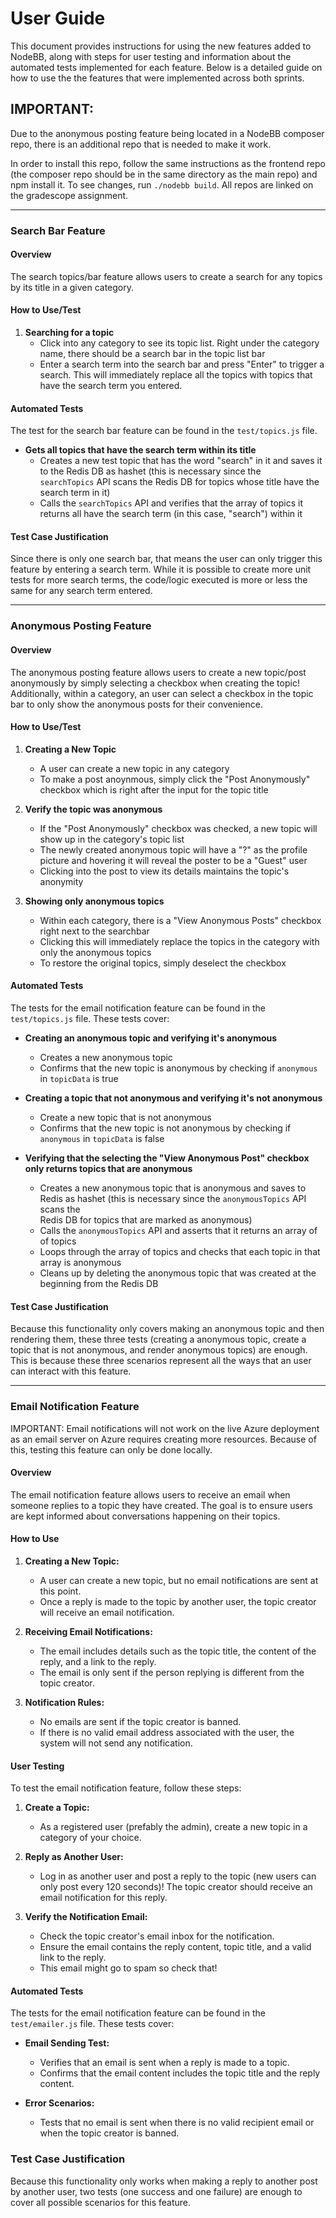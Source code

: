 # User Guide

This document provides instructions for using the new features added to NodeBB, along with steps for user testing and information about the automated tests implemented for each feature. Below is a detailed guide on how to use the the features that were implemented across both sprints.

## IMPORTANT: 
Due to the anonymous posting feature being located in a NodeBB composer repo, there is an additional repo that is needed to make it work.

In order to install this repo, follow the same instructions as the frontend repo (the composer repo should be in the same directory as the main repo) and npm install it. To see changes, run `./nodebb build`. All repos are linked on the gradescope assignment.

---

### Search Bar Feature

#### Overview
The search topics/bar feature allows users to create a search for any topics by its title in a given category.

#### How to Use/Test

1. **Searching for a topic**
   - Click into any category to see its topic list. Right under the category name, there should be a search bar in the topic list bar
   - Enter a search term into the search bar and press "Enter" to trigger a search. This will immediately replace all the topics with topics that      have the search term you entered.
  
#### Automated Tests

The test for the search bar feature can be found in the `test/topics.js` file.

- **Gets all topics that have the search term within its title**
   - Creates a new test topic that has the word "search" in it and saves it to the Redis DB as hashet (this is necessary since the    
     `searchTopics` API scans the  Redis DB for topics whose title have the search term in it)
   - Calls the `searchTopics` API and verifies that the array of topics it returns all have the search term (in this case, "search") within it

#### Test Case Justification

Since there is only one search bar, that means the user can only trigger this feature by entering a search term. While it is possible to create more unit tests for more search terms, the code/logic executed is more or less the same for any search term entered.

---

### Anonymous Posting Feature

#### Overview
The anonymous posting feature allows users to create a new topic/post anonymously by simply selecting a checkbox when creating the topic! Additionally, within a category, an user can select a checkbox in the topic bar to only show the anonymous posts for their convenience.

#### How to Use/Test

1. **Creating a New Topic**
   - A user can create a new topic in any category
   - To make a post anoynmous, simply click the "Post Anonymously" checkbox which is right after the input for the topic title

2. **Verify the topic was anonymous**
   - If the "Post Anonymously" checkbox was checked, a new topic will show up in the category's topic list
   - The newly created anonymous topic will have a "?" as the profile picture and hovering it will reveal the poster to be a "Guest" user
   - Clicking into the post to view its details maintains the topic's anonymity
     
3. **Showing only anonymous topics**
   - Within each category, there is a "View Anonymous Posts" checkbox right next to the searchbar
   - Clicking this will immediately replace the topics in the category with only the anonymous topics
   - To restore the original topics, simply deselect the checkbox
  
#### Automated Tests

The tests for the email notification feature can be found in the `test/topics.js` file. These tests cover:

- **Creating an anonymous topic and verifying it's anonymous**
   - Creates a new anonymous topic 
   - Confirms that the new topic is anonymous by checking if `anonymous` in `topicData` is true

- **Creating a topic that not anonymous and verifying it's not anonymous**
   - Create a new topic that is not anonymous
   - Confirms that the new topic is not anonymous by checking if `anonymous` in `topicData` is false

- **Verifying that the selecting the "View Anonymous Post" checkbox only returns topics that are anonymous**
   - Creates a new anonymous topic that is anonymous and saves to Redis as hashet (this is necessary since the `anonymousTopics` API scans the    
     Redis DB for topics that are marked as anonymous)
   - Calls the `anonymousTopics` API and asserts that it returns an array of of topics
   - Loops through the array of topics and checks that each topic in that array is anonymous
   - Cleans up by deleting the anonymous topic that was created at the beginning from the Redis DB

#### Test Case Justification

Because this functionality only covers making an anonymous topic and then rendering them, these three tests (creating a anonymous topic, create a topic that is not anonymous, and render anonymous topics) are enough. This is because these three scenarios represent all the ways that an user can interact with this feature.

---

### Email Notification Feature

IMPORTANT: Email notifications will not work on the live Azure deployment as an email server on Azure requires creating more resources. Because of this, testing this feature can only be done locally.

#### Overview
The email notification feature allows users to receive an email when someone replies to a topic they have created. The goal is to ensure users are kept informed about conversations happening on their topics.

#### How to Use

1. **Creating a New Topic:**
   - A user can create a new topic, but no email notifications are sent at this point.
   - Once a reply is made to the topic by another user, the topic creator will receive an email notification.

2. **Receiving Email Notifications:**
   - The email includes details such as the topic title, the content of the reply, and a link to the reply.
   - The email is only sent if the person replying is different from the topic creator.

3. **Notification Rules:**
   - No emails are sent if the topic creator is banned.
   - If there is no valid email address associated with the user, the system will not send any notification.

#### User Testing

To test the email notification feature, follow these steps:

1. **Create a Topic:**
   - As a registered user (prefably the admin), create a new topic in a category of your choice.

2. **Reply as Another User:**
   - Log in as another user and post a reply to the topic (new users can only post every 120 seconds)! The topic creator should receive an email 
     notification for this reply.

3. **Verify the Notification Email:**
   - Check the topic creator's email inbox for the notification.
   - Ensure the email contains the reply content, topic title, and a valid link to the reply.
   - This email might go to spam so check that!

#### Automated Tests

The tests for the email notification feature can be found in the `test/emailer.js` file. These tests cover:

- **Email Sending Test:**
   - Verifies that an email is sent when a reply is made to a topic.
   - Confirms that the email content includes the topic title and the reply content.

- **Error Scenarios:**
   - Tests that no email is sent when there is no valid recipient email or when the topic creator is banned.

### Test Case Justification

Because this functionality only works when making a reply to another post by another user, two tests (one success and one failure) are enough to cover all possible scenarios for this feature.
